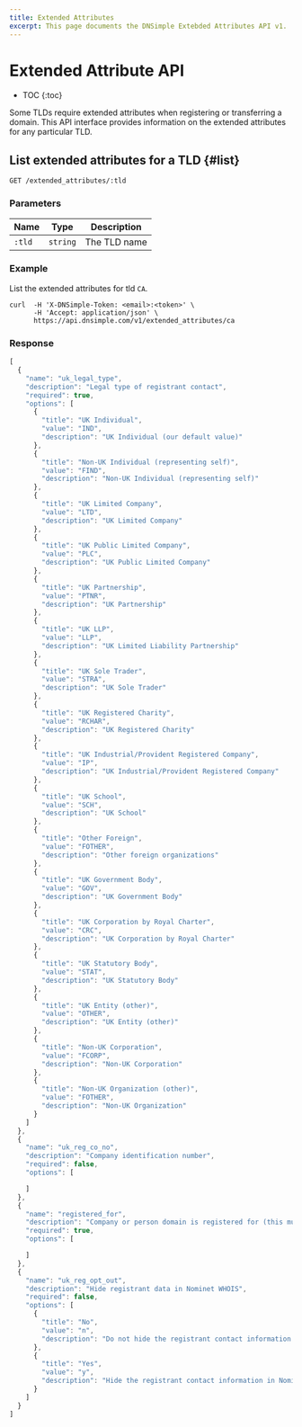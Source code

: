 ```yaml
---
title: Extended Attributes
excerpt: This page documents the DNSimple Extebded Attributes API v1.
---
```


# Extended Attribute API

* TOC
{:toc}

Some TLDs require extended attributes when registering or transferring a domain. This API interface provides information on the extended attributes for any particular TLD.


## List extended attributes for a TLD {#list}

    GET /extended_attributes/:tld

### Parameters

Name | Type | Description
-----|------|------------
`:tld` | `string` | The TLD name

### Example

List the extended attributes for tld `CA`.

    curl  -H 'X-DNSimple-Token: <email>:<token>' \
          -H 'Accept: application/json' \
          https://api.dnsimple.com/v1/extended_attributes/ca

### Response

~~~js
[
  {
    "name": "uk_legal_type",
    "description": "Legal type of registrant contact",
    "required": true,
    "options": [
      {
        "title": "UK Individual",
        "value": "IND",
        "description": "UK Individual (our default value)"
      },
      {
        "title": "Non-UK Individual (representing self)",
        "value": "FIND",
        "description": "Non-UK Individual (representing self)"
      },
      {
        "title": "UK Limited Company",
        "value": "LTD",
        "description": "UK Limited Company"
      },
      {
        "title": "UK Public Limited Company",
        "value": "PLC",
        "description": "UK Public Limited Company"
      },
      {
        "title": "UK Partnership",
        "value": "PTNR",
        "description": "UK Partnership"
      },
      {
        "title": "UK LLP",
        "value": "LLP",
        "description": "UK Limited Liability Partnership"
      },
      {
        "title": "UK Sole Trader",
        "value": "STRA",
        "description": "UK Sole Trader"
      },
      {
        "title": "UK Registered Charity",
        "value": "RCHAR",
        "description": "UK Registered Charity"
      },
      {
        "title": "UK Industrial/Provident Registered Company",
        "value": "IP",
        "description": "UK Industrial/Provident Registered Company"
      },
      {
        "title": "UK School",
        "value": "SCH",
        "description": "UK School"
      },
      {
        "title": "Other Foreign",
        "value": "FOTHER",
        "description": "Other foreign organizations"
      },
      {
        "title": "UK Government Body",
        "value": "GOV",
        "description": "UK Government Body"
      },
      {
        "title": "UK Corporation by Royal Charter",
        "value": "CRC",
        "description": "UK Corporation by Royal Charter"
      },
      {
        "title": "UK Statutory Body",
        "value": "STAT",
        "description": "UK Statutory Body"
      },
      {
        "title": "UK Entity (other)",
        "value": "OTHER",
        "description": "UK Entity (other)"
      },
      {
        "title": "Non-UK Corporation",
        "value": "FCORP",
        "description": "Non-UK Corporation"
      },
      {
        "title": "Non-UK Organization (other)",
        "value": "FOTHER",
        "description": "Non-UK Organization"
      }
    ]
  },
  {
    "name": "uk_reg_co_no",
    "description": "Company identification number",
    "required": false,
    "options": [

    ]
  },
  {
    "name": "registered_for",
    "description": "Company or person domain is registered for (this must be accurate and CANNOT BE CHANGED)",
    "required": true,
    "options": [

    ]
  },
  {
    "name": "uk_reg_opt_out",
    "description": "Hide registrant data in Nominet WHOIS",
    "required": false,
    "options": [
      {
        "title": "No",
        "value": "n",
        "description": "Do not hide the registrant contact information in Nominet&#39;s WHOIS."
      },
      {
        "title": "Yes",
        "value": "y",
        "description": "Hide the registrant contact information in Nominet&#39;s WHOIS (only available to individuals)."
      }
    ]
  }
]
~~~
